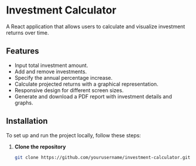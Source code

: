 # Investment Calculator

A React application that allows users to calculate and visualize investment returns over time.

## Features

- Input total investment amount.
- Add and remove investments.
- Specify the annual percentage increase.
- Calculate projected returns with a graphical representation.
- Responsive design for different screen sizes.
- Generate and download a PDF report with investment details and graphs.

## Installation

To set up and run the project locally, follow these steps:

1. **Clone the repository**

   ```bash
   git clone https://github.com/yourusername/investment-calculator.git
